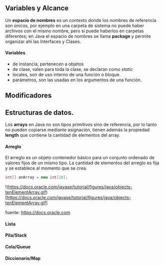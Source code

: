## Variables y Alcance

Un **espacio de nombres** es un contexto donde los nombres de referencia son únicos, por ejemplo en una carpeta de sistema no puede haber archivos con el mismo nombre, pero sí puede haberlos en carpetas diferentes; en Java el espacio de nombres se llama **package** y permite organizar ahí las Interfaces y Clases.

#### Variables 
  - de instancia, pertenecen a objetos  
  - de clase, valen para toda la clase, se declaran como *static*  
  - locales, son de uso interno de una función o bloque.  
  - parámetros, son las usadas en los argumentos de una función.  

## Modificadores


## Estructuras de datos.

Los **arrays** en Java no son tipos primitivos sino de referencia, por lo tanto no pueden copiarse mediante asignación, tienen además la propiedad **length** que contiene la cantidad de elementos del array.

#### Arreglo
El arreglo es un objeto contenedor básico para un conjunto ordenado de valores fijos de un mismo tipo. La cantidad de elementos del arreglo es fija y se establece al momento que se crea.

```Java
int[] anArray = new int[10];
```

!(https://docs.oracle.com/javase/tutorial/figures/java/objects-tenElementArray.gif)[https://docs.oracle.com/javase/tutorial/figures/java/objects-tenElementArray.gif]

fuente: https://docs.oracle.com

#### Lista


#### Pila/Stack


#### Cola/Queue


#### Diccionario/Map 



